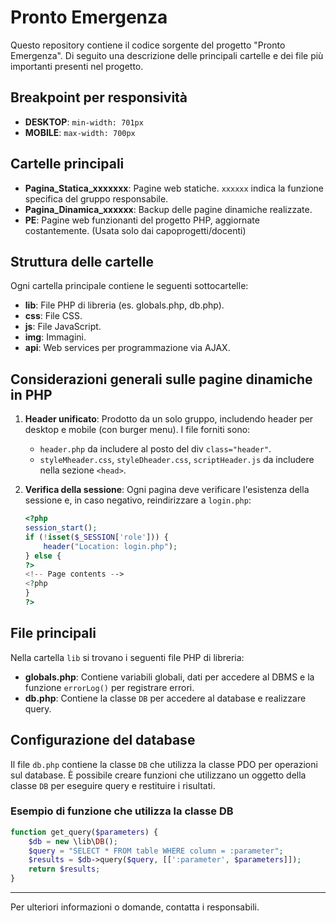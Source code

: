 # Pronto Emergenza

Questo repository contiene il codice sorgente del progetto "Pronto Emergenza". Di seguito una descrizione delle principali cartelle e dei file più importanti presenti nel progetto.

## Breakpoint per responsività

- **DESKTOP**: `min-width: 701px`
- **MOBILE**: `max-width: 700px`

## Cartelle principali

- **Pagina_Statica_xxxxxxx**: Pagine web statiche. `xxxxxx` indica la funzione specifica del gruppo responsabile.
- **Pagina_Dinamica_xxxxxx**: Backup delle pagine dinamiche realizzate.
- **PE**: Pagine web funzionanti del progetto PHP, aggiornate costantemente. (Usata solo dai capoprogetti/docenti)

## Struttura delle cartelle

Ogni cartella principale contiene le seguenti sottocartelle:

- **lib**: File PHP di libreria (es. globals.php, db.php).
- **css**: File CSS.
- **js**: File JavaScript.
- **img**: Immagini.
- **api**: Web services per programmazione via AJAX.

## Considerazioni generali sulle pagine dinamiche in PHP

1. **Header unificato**: Prodotto da un solo gruppo, includendo header per desktop e mobile (con burger menu). I file forniti sono:

   - `header.php` da includere al posto del div `class="header"`.
   - `styleMheader.css`, `styleDheader.css`, `scriptHeader.js` da includere nella sezione `<head>`.

2. **Verifica della sessione**: Ogni pagina deve verificare l'esistenza della sessione e, in caso negativo, reindirizzare a `login.php`:

   ```php
   <?php
   session_start();
   if (!isset($_SESSION['role'])) {
       header("Location: login.php");
   } else {
   ?>
   <!-- Page contents -->
   <?php
   }
   ?>
   ```

## File principali

Nella cartella `lib` si trovano i seguenti file PHP di libreria:

- **globals.php**: Contiene variabili globali, dati per accedere al DBMS e la funzione `errorLog()` per registrare errori.
- **db.php**: Contiene la classe `DB` per accedere al database e realizzare query.

## Configurazione del database

Il file `db.php` contiene la classe `DB` che utilizza la classe PDO per operazioni sul database. È possibile creare funzioni che utilizzano un oggetto della classe `DB` per eseguire query e restituire i risultati.

### Esempio di funzione che utilizza la classe DB

```php
function get_query($parameters) {
    $db = new \lib\DB();
    $query = "SELECT * FROM table WHERE column = :parameter";
    $results = $db->query($query, [[':parameter', $parameters]]);
    return $results;
}
```

---

Per ulteriori informazioni o domande, contatta i responsabili.
